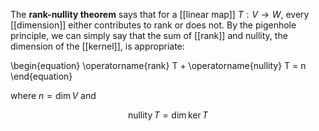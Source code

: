 The **rank-nullity theorem** says that for a [[linear map]] $T: V \to W$, every [[dimension]] either contributes to rank or does not. By the pigenhole principle, we can simply say that the sum of [[rank]] and nullity, the dimension of the [[kernel]], is appropriate:

\begin{equation}
\operatorname{rank} T + \operatorname{nullity} T = n
\end{equation}

where $n = \dim V$ and 

$$
\operatorname{nullity} T = \dim \ker T
$$
